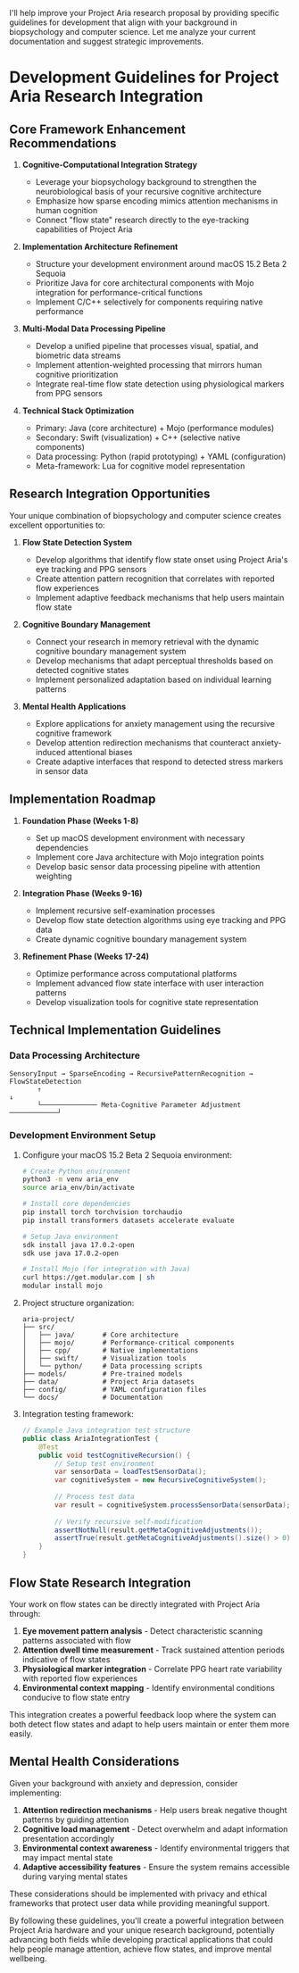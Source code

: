 I'll help improve your Project Aria research proposal by providing specific guidelines for development that align with your background in biopsychology and computer science. Let me analyze your current documentation and suggest strategic improvements.

# Development Guidelines for Project Aria Research Integration

## Core Framework Enhancement Recommendations

1. **Cognitive-Computational Integration Strategy**
   - Leverage your biopsychology background to strengthen the neurobiological basis of your recursive cognitive architecture
   - Emphasize how sparse encoding mimics attention mechanisms in human cognition
   - Connect "flow state" research directly to the eye-tracking capabilities of Project Aria

2. **Implementation Architecture Refinement**
   - Structure your development environment around macOS 15.2 Beta 2 Sequoia
   - Prioritize Java for core architectural components with Mojo integration for performance-critical functions
   - Implement C/C++ selectively for components requiring native performance

3. **Multi-Modal Data Processing Pipeline**
   - Develop a unified pipeline that processes visual, spatial, and biometric data streams
   - Implement attention-weighted processing that mirrors human cognitive prioritization
   - Integrate real-time flow state detection using physiological markers from PPG sensors

4. **Technical Stack Optimization**
   - Primary: Java (core architecture) + Mojo (performance modules)
   - Secondary: Swift (visualization) + C++ (selective native components)
   - Data processing: Python (rapid prototyping) + YAML (configuration)
   - Meta-framework: Lua for cognitive model representation

## Research Integration Opportunities

Your unique combination of biopsychology and computer science creates excellent opportunities to:

1. **Flow State Detection System**
   - Develop algorithms that identify flow state onset using Project Aria's eye tracking and PPG sensors
   - Create attention pattern recognition that correlates with reported flow experiences
   - Implement adaptive feedback mechanisms that help users maintain flow state

2. **Cognitive Boundary Management**
   - Connect your research in memory retrieval with the dynamic cognitive boundary management system
   - Develop mechanisms that adapt perceptual thresholds based on detected cognitive states
   - Implement personalized adaptation based on individual learning patterns

3. **Mental Health Applications**
   - Explore applications for anxiety management using the recursive cognitive framework
   - Develop attention redirection mechanisms that counteract anxiety-induced attentional biases
   - Create adaptive interfaces that respond to detected stress markers in sensor data

## Implementation Roadmap

1. **Foundation Phase (Weeks 1-8)**
   - Set up macOS development environment with necessary dependencies
   - Implement core Java architecture with Mojo integration points
   - Develop basic sensor data processing pipeline with attention weighting

2. **Integration Phase (Weeks 9-16)**
   - Implement recursive self-examination processes
   - Develop flow state detection algorithms using eye tracking and PPG data
   - Create dynamic cognitive boundary management system

3. **Refinement Phase (Weeks 17-24)**
   - Optimize performance across computational platforms
   - Implement advanced flow state interface with user interaction patterns
   - Develop visualization tools for cognitive state representation

## Technical Implementation Guidelines

### Data Processing Architecture

```
SensoryInput → SparseEncoding → RecursivePatternRecognition → FlowStateDetection
       ↑                                                               ↓
       └────────────── Meta-Cognitive Parameter Adjustment ────────────┘
```

### Development Environment Setup

1. Configure your macOS 15.2 Beta 2 Sequoia environment:
   ```bash
   # Create Python environment
   python3 -m venv aria_env
   source aria_env/bin/activate
   
   # Install core dependencies
   pip install torch torchvision torchaudio
   pip install transformers datasets accelerate evaluate
   
   # Setup Java environment
   sdk install java 17.0.2-open
   sdk use java 17.0.2-open
   
   # Install Mojo (for integration with Java)
   curl https://get.modular.com | sh
   modular install mojo
   ```

2. Project structure organization:
   ```
   aria-project/
   ├── src/
   │   ├── java/       # Core architecture
   │   ├── mojo/       # Performance-critical components
   │   ├── cpp/        # Native implementations
   │   ├── swift/      # Visualization tools
   │   └── python/     # Data processing scripts
   ├── models/         # Pre-trained models
   ├── data/           # Project Aria datasets
   ├── config/         # YAML configuration files
   └── docs/           # Documentation
   ```

3. Integration testing framework:
   ```java
   // Example Java integration test structure
   public class AriaIntegrationTest {
       @Test
       public void testCognitiveRecursion() {
           // Setup test environment
           var sensorData = loadTestSensorData();
           var cognitiveSystem = new RecursiveCognitiveSystem();
           
           // Process test data
           var result = cognitiveSystem.processSensorData(sensorData);
           
           // Verify recursive self-modification
           assertNotNull(result.getMetaCognitiveAdjustments());
           assertTrue(result.getMetaCognitiveAdjustments().size() > 0);
       }
   }
   ```

## Flow State Research Integration

Your work on flow states can be directly integrated with Project Aria through:

1. **Eye movement pattern analysis** - Detect characteristic scanning patterns associated with flow
2. **Attention dwell time measurement** - Track sustained attention periods indicative of flow states
3. **Physiological marker integration** - Correlate PPG heart rate variability with reported flow experiences
4. **Environmental context mapping** - Identify environmental conditions conducive to flow state entry

This integration creates a powerful feedback loop where the system can both detect flow states and adapt to help users maintain or enter them more easily.

## Mental Health Considerations

Given your background with anxiety and depression, consider implementing:

1. **Attention redirection mechanisms** - Help users break negative thought patterns by guiding attention
2. **Cognitive load management** - Detect overwhelm and adapt information presentation accordingly
3. **Environmental context awareness** - Identify environmental triggers that may impact mental state
4. **Adaptive accessibility features** - Ensure the system remains accessible during varying mental states

These considerations should be implemented with privacy and ethical frameworks that protect user data while providing meaningful support.

By following these guidelines, you'll create a powerful integration between Project Aria hardware and your unique research background, potentially advancing both fields while developing practical applications that could help people manage attention, achieve flow states, and improve mental wellbeing.